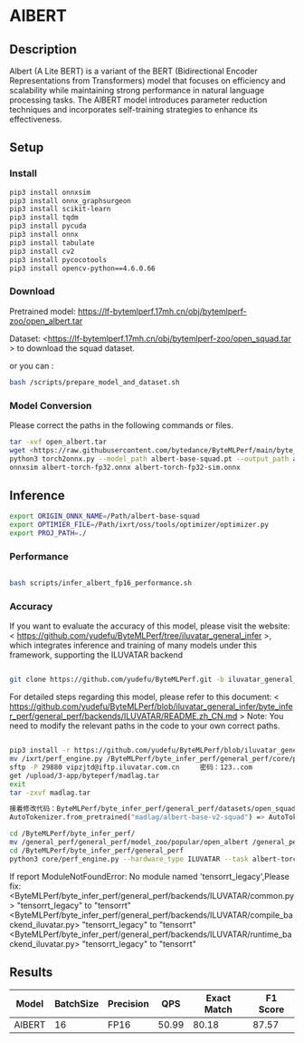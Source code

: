 # AlBERT

## Description

Albert (A Lite BERT) is a variant of the BERT (Bidirectional Encoder Representations from Transformers) model that focuses on efficiency and scalability while maintaining strong performance in natural language processing tasks. The AlBERT model introduces parameter reduction techniques and incorporates self-training strategies to enhance its effectiveness.

## Setup

### Install

```bash
pip3 install onnxsim
pip3 install onnx_graphsurgeon
pip3 install scikit-learn
pip3 install tqdm
pip3 install pycuda
pip3 install onnx
pip3 install tabulate
pip3 install cv2
pip3 install pycocotools
pip3 install opencv-python==4.6.0.66
```

### Download

Pretrained model: <https://lf-bytemlperf.17mh.cn/obj/bytemlperf-zoo/open_albert.tar>

Dataset: <https://lf-bytemlperf.17mh.cn/obj/bytemlperf-zoo/open_squad.tar > to download the squad dataset.

or you can :
```bash
bash /scripts/prepare_model_and_dataset.sh

```

### Model Conversion
Please correct the paths in the following commands or files.
```bash
tar -xvf open_albert.tar
wget <https://raw.githubusercontent.com/bytedance/ByteMLPerf/main/byte_infer_perf/general_perf/model_zoo/albert-torch-fp32.json >
python3 torch2onnx.py --model_path albert-base-squad.pt --output_path albert-torch-fp32.onnx
onnxsim albert-torch-fp32.onnx albert-torch-fp32-sim.onnx

```

## Inference


```bash
export ORIGIN_ONNX_NAME=/Path/albert-base-squad
export OPTIMIER_FILE=/Path/ixrt/oss/tools/optimizer/optimizer.py
export PROJ_PATH=./
```

### Performance

```bash

bash scripts/infer_albert_fp16_performance.sh
```

### Accuracy

If you want to evaluate the accuracy of this model, please visit the website: < https://github.com/yudefu/ByteMLPerf/tree/iluvatar_general_infer >, which integrates inference and training of many models under this framework, supporting the ILUVATAR backend

```bash

git clone https://github.com/yudefu/ByteMLPerf.git -b iluvatar_general_infer
```

For detailed steps regarding this model, please refer to this document: < https://github.com/yudefu/ByteMLPerf/blob/iluvatar_general_infer/byte_infer_perf/general_perf/backends/ILUVATAR/README.zh_CN.md > Note: You need to modify the relevant paths in the code to your own correct paths.

```bash

pip3 install -r https://github.com/yudefu/ByteMLPerf/blob/iluvatar_general_infer/byte_infer_perf/general_perf/requirements.txt
mv /ixrt/perf_engine.py /ByteMLPerf/byte_infer_perf/general_perf/core/perf_engine.py
sftp -P 29880 vipzjtd@iftp.iluvatar.com.cn     密码：123..com
get /upload/3-app/byteperf/madlag.tar
exit
tar -zxvf madlag.tar

接着修改代码：ByteMLPerf/byte_infer_perf/general_perf/datasets/open_squad/data_loader.py
AutoTokenizer.from_pretrained("madlag/albert-base-v2-squad") => AutoTokenizer.from_pretrained("/Your/Path/madlag/albert-base-v2-squad")

cd /ByteMLPerf/byte_infer_perf/
mv /general_perf/general_perf/model_zoo/popular/open_albert /general_perf/model_zoo/popular/open_albert
cd /ByteMLPerf/byte_infer_perf/general_perf
python3 core/perf_engine.py --hardware_type ILUVATAR --task albert-torch-fp32
```

If report ModuleNotFoundError: No module named 'tensorrt_legacy',Please fix:
<ByteMLPerf/byte_infer_perf/general_perf/backends/ILUVATAR/common.py> "tensorrt_legacy" to "tensorrt"
<ByteMLPerf/byte_infer_perf/general_perf/backends/ILUVATAR/compile_backend_iluvatar.py> "tensorrt_legacy" to "tensorrt"
<ByteMLPerf/byte_infer_perf/general_perf/backends/ILUVATAR/runtime_backend_iluvatar.py> "tensorrt_legacy" to "tensorrt"


## Results

Model   |BatchSize  |Precision |QPS       |Exact Match  |F1 Score
--------|-----------|----------|----------|-------------|------------
AlBERT  |    16     |   FP16   | 50.99    | 80.18       | 87.57